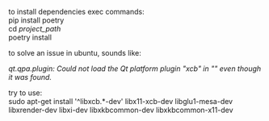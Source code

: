 to install dependencies exec commands:<br>
pip install poetry<br>
cd *project_path*<br>
poetry install

to solve an issue in ubuntu, sounds like:<br>

*qt.qpa.plugin: Could not load the Qt platform plugin "xcb" in "" even though it was found.*

try to use:<br>
sudo apt-get install '^libxcb.*-dev' libx11-xcb-dev libglu1-mesa-dev libxrender-dev libxi-dev libxkbcommon-dev
libxkbcommon-x11-dev
